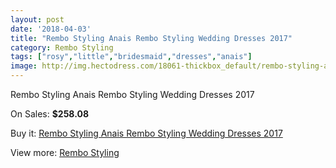 ```yaml
---
layout: post
date: '2018-04-03'
title: "Rembo Styling Anais Rembo Styling Wedding Dresses 2017"
category: Rembo Styling
tags: ["rosy","little","bridesmaid","dresses","anais"]
image: http://img.hectodress.com/18061-thickbox_default/rembo-styling-anais-rembo-styling-wedding-dresses-2013.jpg
---
```

Rembo Styling Anais Rembo Styling Wedding Dresses 2017

On Sales: **$258.08**
<a href="https://www.hectodress.com/rembo-styling/8516-rembo-styling-anais-rembo-styling-wedding-dresses-2013.html"><amp-img layout="responsive" width="600" height="600" src="//img.hectodress.com/18061-thickbox_default/rembo-styling-anais-rembo-styling-wedding-dresses-2013.jpg" alt="Rembo Styling Anais Rembo Styling Wedding Dresses 2017 0" /></a>

Buy it: [Rembo Styling Anais Rembo Styling Wedding Dresses 2017](https://www.hectodress.com/rembo-styling/8516-rembo-styling-anais-rembo-styling-wedding-dresses-2013.html "Rembo Styling Anais Rembo Styling Wedding Dresses 2017")

View more: [Rembo Styling](https://www.hectodress.com/144-rembo-styling "Rembo Styling")